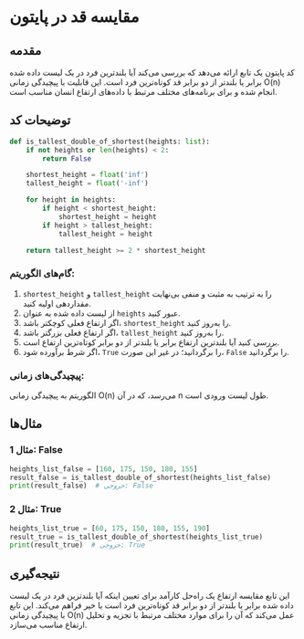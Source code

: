 # مقایسه قد در پایتون

## مقدمه

کد پایتون یک تابع ارائه می‌دهد که بررسی می‌کند آیا بلندترین فرد در یک لیست داده شده برابر یا بلندتر از دو برابر قد کوتاه‌ترین فرد است. این قابلیت با پیچیدگی زمانی O(n) انجام شده و برای برنامه‌های مختلف مرتبط با داده‌های ارتفاع انسان مناسب است.

## توضیحات کد

```python
def is_tallest_double_of_shortest(heights: list):
    if not heights or len(heights) < 2:
        return False

    shortest_height = float('inf')
    tallest_height = float('-inf')

    for height in heights:
        if height < shortest_height:
            shortest_height = height
        if height > tallest_height:
            tallest_height = height

    return tallest_height >= 2 * shortest_height
```

### گام‌های الگوریتم:

1. `shortest_height` و `tallest_height` را به ترتیب به مثبت و منفی بی‌نهایت مقداردهی اولیه کنید.
2. از لیست داده شده به عنوان `heights` عبور کنید.
3. اگر ارتفاع فعلی کوچکتر باشد، `shortest_height` را به‌روز کنید.
4. اگر ارتفاع فعلی بزرگتر باشد، `tallest_height` را به‌روز کنید.
5. بررسی کنید آیا بلندترین ارتفاع برابر یا بلندتر از دو برابر کوتاه‌ترین ارتفاع است.
6. اگر شرط برآورده شود، `True` را برگردانید؛ در غیر این صورت، `False` را برگردانید.

### پیچیدگی‌های زمانی:

الگوریتم به پیچیدگی زمانی O(n) می‌رسد، که در آن n طول لیست ورودی است.

## مثال‌ها

### مثال 1: False
```python
heights_list_false = [160, 175, 150, 180, 155]
result_false = is_tallest_double_of_shortest(heights_list_false)
print(result_false)  # خروجی: False
```

### مثال 2: True
```python
heights_list_true = [60, 175, 150, 180, 155, 190]
result_true = is_tallest_double_of_shortest(heights_list_true)
print(result_true)  # خروجی: True
```

## نتیجه‌گیری

این تابع مقایسه ارتفاع یک راه‌حل کارآمد برای تعیین اینکه آیا بلندترین فرد در یک لیست داده شده برابر یا بلندتر از دو برابر قد کوتاه‌ترین فرد است یا خیر فراهم می‌کند. این تابع با پیچیدگی زمانی O(n) عمل می‌کند که آن را برای موارد مختلف مرتبط با تجزیه و تحلیل ارتفاع مناسب می‌سازد.
